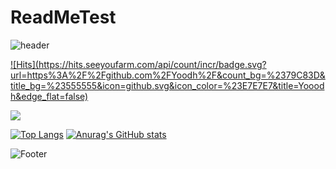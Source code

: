 # ReadMeTest

![header](https://capsule-render.vercel.app/api?type=WAVING&color=auto&height=300&section=header&text=ReadMeTest&fontSize=90)

[![Hits](https://hits.seeyoufarm.com/api/count/incr/badge.svg?
url=https%3A%2F%2Fgithub.com%2FYoodh%2F&count_bg=%2379C83D&title_bg=%23555555&icon=github.svg&icon_color=%23E7E7E7&title=Yooodh&edge_flat=false)](https://github.com/Yooodh)

<img src="https://img.shields.io/badge/Firebase-FFCA28?style=flat-square&logo=firebase&logoColor=white"/>

[![Top Langs](https://github-readme-stats.vercel.app/api/top-langs/?username=Yooodh)](https://github.com/Yooodh) [![Anurag's GitHub stats](https://github-readme-stats.vercel.app/api?username=Yooodh)](https://github.com/Yooodh)



![Footer](https://capsule-render.vercel.app/api?type=waving&color=auto&height=200&section=footer)
